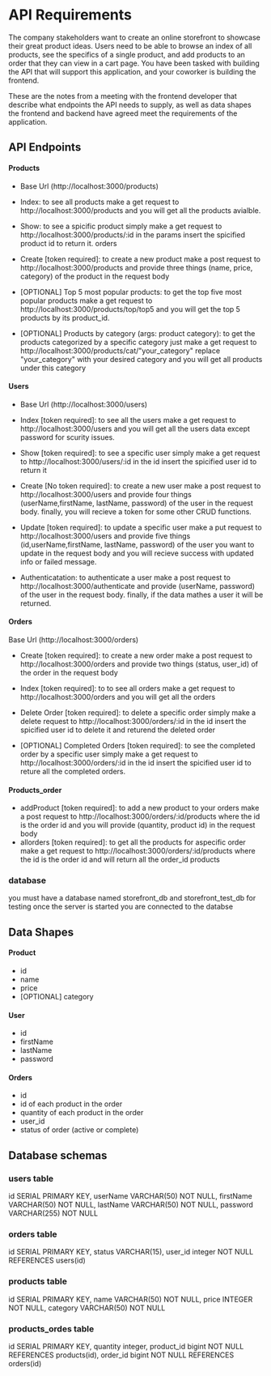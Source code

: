 # API Requirements

The company stakeholders want to create an online storefront to showcase their great product ideas. Users need to be able to browse an index of all products, see the specifics of a single product, and add products to an order that they can view in a cart page. You have been tasked with building the API that will support this application, and your coworker is building the frontend.

These are the notes from a meeting with the frontend developer that describe what endpoints the API needs to supply, as well as data shapes the frontend and backend have agreed meet the requirements of the application.

## API Endpoints

#### Products

- Base Url (http://localhost:3000/products)

- Index: to see all products make a get request to http://localhost:3000/products and you will get all the products avialble.

- Show: to see a spicific product simply make a get request to http://localhost:3000/products/:id in the params insert the spicified product id to return it.
  orders

- Create [token required]: to create a new product make a post request to http://localhost:3000/products and provide three things (name, price, category) of the product in the request body

- [OPTIONAL] Top 5 most popular products: to get the top five most popular products make a get request to http://localhost:3000/products/top/top5 and you will get the top 5 products by its product_id.

- [OPTIONAL] Products by category (args: product category): to get the products categorized by a specific category just make a get request to http://localhost:3000/products/cat/"your_category" replace "your_category" with your desired category and you will get all products under this category

#### Users

- Base Url (http://localhost:3000/users)

- Index [token required]: to see all the users make a get request to http://localhost:3000/users and you will get all the users data except password for scurity issues.

- Show [token required]: to see a specific user simply make a get request to http://localhost:3000/users/:id in the id insert the spicified user id to return it

- Create [No token required]: to create a new user make a post request to http://localhost:3000/users and provide four things (userName,firstName, lastName, password) of the user in the request body. finally, you will recieve a token for some other CRUD functions.

- Update [token required]: to update a specific user make a put request to http://localhost:3000/users and provide five things (id,userName,firstName, lastName, password) of the user you want to update in the request body and you will recieve success with updated info or failed message.

- Authenticatation: to authenticate a user make a post request to http://localhost:3000/authenticate and provide (userName, password) of the user in the request body. finally, if the data mathes a user it will be returned.

#### Orders

Base Url (http://localhost:3000/orders)

- Create [token required]: to create a new order make a post request to http://localhost:3000/orders and provide two things (status, user_id) of the order in the request body

- Index [token required]: to to see all orders make a get request to http://localhost:3000/orders and you will get all the orders

- Delete Order [token required]: to delete a specific order simply make a delete request to http://localhost:3000/orders/:id in the id insert the spicified user id to delete it and returend the deleted order

- [OPTIONAL] Completed Orders [token required]: to see the completed order by a specific user simply make a get request to http://localhost:3000/orders/:id in the id insert the spicified user id to reture all the completed orders.

#### Products_order

- addProduct [token required]: to add a new product to your orders make a post request to http://localhost:3000/orders/:id/products where the id is the order id and you will provide
  (quantity, product id) in the request body
- allorders [token required]: to get all the products for aspecific order make a get request to http://localhost:3000/orders/:id/products where the id is the order id and will return all the order_id products

### database

you must have a database named storefront_db and storefront_test_db for testing
once the server is started you are connected to the databse

## Data Shapes

#### Product

- id
- name
- price
- [OPTIONAL] category

#### User

- id
- firstName
- lastName
- password

#### Orders

- id
- id of each product in the order
- quantity of each product in the order
- user_id
- status of order (active or complete)

## Database schemas

### users table

id SERIAL PRIMARY KEY,
userName VARCHAR(50) NOT NULL,
firstName VARCHAR(50) NOT NULL,
lastName VARCHAR(50) NOT NULL,
password VARCHAR(255) NOT NULL

### orders table

id SERIAL PRIMARY KEY,
status VARCHAR(15),
user_id integer NOT NULL REFERENCES users(id)

### products table

id SERIAL PRIMARY KEY,
name VARCHAR(50) NOT NULL,
price INTEGER NOT NULL,
category VARCHAR(50) NOT NULL

### products_ordes table

id SERIAL PRIMARY KEY,
quantity integer,
product_id bigint NOT NULL REFERENCES products(id),
order_id bigint NOT NULL REFERENCES orders(id)
